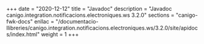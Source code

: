 +++
date        = "2020-12-12"
title       = "Javadoc"
description = "Javadoc canigo.integration.notificacions.electroniques.ws 3.2.0"
sections    = "canigo-fwk-docs"
enllac		= "/documentacio-llibreries/canigo.integration.notificacions.electroniques.ws/3.2.0/site/apidocs/index.html"
weight		= 1
+++
